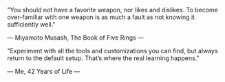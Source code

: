 "You should not have a favorite weapon, nor likes and dislikes. To become over-familiar with one weapon is as much a fault as not knowing it sufficiently well."

— Miyamoto Musash, The Book of Five Rings —


"Experiment with all the tools and customizations you can find, but always return to the default setup. That’s where the real learning happens."

— Me, 42 Years of Life —
